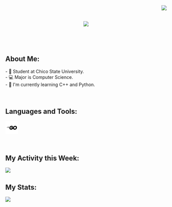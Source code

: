 <img align="right" src="https://visitor-badge.laobi.icu/badge?page_id=Roate1.Roate1">

<h1 align="center">
  <a href="https://git.io/typing-svg">
    <img src="https://readme-typing-svg.herokuapp.com/?lines=Hello,+There!+👋;This+is+Riley+Oates....;Nice+to+meet+you!&center=true&size=30&color=0077b5">
  </a>
</h1>
<!--<a href="https://www.linkedin.com/in/tanner-oates"><img src="https://img.shields.io/badge/linkedin-%230077B5.svg?&style=for-the-badge&logo=linkedin&logoColor=white" height=25></a> 
<a href="https://medium.com/@tanner.oates97"><img src="https://img.shields.io/badge/medium-%2312100E.svg?&style=for-the-badge&logo=medium&logoColor=white" height=25></a> -->
<br>
<br>
<h2 <b> About Me:</b></h2>

<p align="left"> 
- 🏫 Student at Chico State University.<br>
- 💻 Major is Computer Science.<br>
- 🌱 I'm currently learning C++ and Python.<br> 
<br>
<br>
<h2 <b> Languages and Tools: </b><br></h2>


<code><img height="40" src="https://raw.githubusercontent.com/github/explore/80688e429a7d4ef2fca1e82350fe8e3517d3494d/topics/go/go.png"></code>



<br>
<h2 <b> My Activity this Week:</b></h2>

<img src="https://wakatime.com/share/@Roate/33e943d9-32e0-4c3d-88f1-c48d390bbd35.svg" height="350">
<br>

<h2 <b> My Stats:</b></h2>

<p align = "left">
<img src="https://github-readme-stats.vercel.app/api?username=Roate1&&show_icons=true&title_color=000000&icon_color=0077b5&text_color=808080&bg_color=ffffff"></p>
<br></br>

